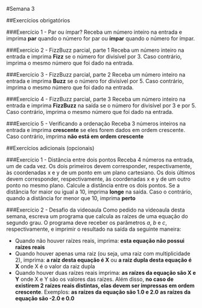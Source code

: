 #Semana 3

##Exercícios obrigatórios

###Exercício 1 - Par ou ímpar?
Receba um número inteiro na entrada e imprima
__par__
quando o número for par ou
__ímpar__
quando o número for ímpar.

###Exercício 2 - FizzBuzz parcial, parte 1
Receba um número inteiro na entrada e imprima 
__Fizz__
se o número for divisível por 3. Caso contrário, imprima o mesmo número que foi dado na entrada.

###Exercício 3 - FizzBuzz parcial, parte 2
Receba um número inteiro na entrada e imprima 
__Buzz__
se o número for divisível por 5. Caso contrário, imprima o mesmo número que foi dado na entrada.

###Exercício 4 - FizzBuzz parcial, parte 3
Receba um número inteiro na entrada e imprima
__FizzBuzz__
na saída se o número for divisível por 3 e por 5. Caso contrário, imprima o mesmo número que foi dado na entrada.

###Exercício 5 - Verificando a ordenação
Receba 3 números inteiros na entrada e imprima
__crescente__
se eles forem dados em ordem crescente. Caso contrário, imprima 
__não está em ordem crescente__

##Exercícios adicionais (opcionais)

###Exercício 1 - Distância entre dois pontos
Receba 4 números na entrada, um de cada vez. Os dois primeiros devem corresponder, respectivamente, às coordenadas x e y de um ponto em um plano cartesiano. Os dois últimos devem corresponder, respectivamente, às coordenadas x e y de um outro ponto no mesmo plano.
Calcule a distância entre os dois pontos. Se a distância for maior ou igual a 10, imprima
__longe__
na saída. Caso o contrário, quando a distância for menor que 10, imprima
__perto__

###Exercício 2 - Desafio da videoaula
Como pedido na videoaula desta semana, escreva um programa que calcula as raízes de uma equação do segundo grau. O programa deve receber os parâmetros _a_, _b_ e _c_, respectivamente, e imprimir o resultado na saída da seguinte maneira:

* Quando não houver raízes reais, imprima:
__esta equação não possui raízes reais__
* Quando houver apenas uma raiz (ou seja, uma raiz com multiplicidade 2), imprima:
__a raiz desta equação é X__
ou
__a raiz dupla desta equação é X__
onde X é o valor da raiz dupla
* Quando houver duas raízes reais imprima:
__as raízes da equação são X e Y__
onde X e Y são os valores das raízes.
Além disso, __no caso de existirem 2 raízes reais distintas, elas devem ser impressas em ordem crescente__. Exemplos:
__as raízes da equação são 1.0 e 2.0__
__as raízes da equação são -2.0 e 0.0__




